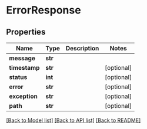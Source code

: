 # ErrorResponse

## Properties
Name | Type | Description | Notes
------------ | ------------- | ------------- | -------------
**message** | **str** |  | 
**timestamp** | **str** |  | [optional] 
**status** | **int** |  | [optional] 
**error** | **str** |  | [optional] 
**exception** | **str** |  | [optional] 
**path** | **str** |  | [optional] 

[[Back to Model list]](../README.md#documentation-for-models) [[Back to API list]](../README.md#documentation-for-api-endpoints) [[Back to README]](../README.md)


